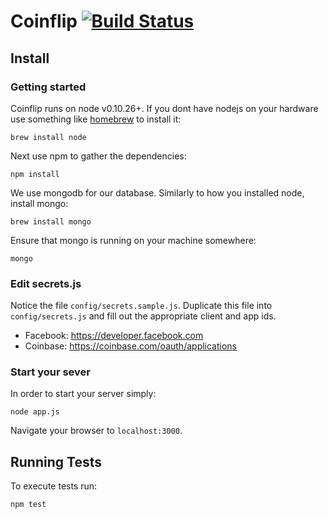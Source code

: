 # Coinflip [![Build Status](https://travis-ci.org/RepublicOfKids/coinflip.png?branch=master)](https://travis-ci.org/RepublicOfKids/coinflip)

## Install

### Getting started

Coinflip runs on node v0.10.26+. If you dont have nodejs on your hardware use something like [homebrew](http://brew.sh/) to install it:

```
brew install node
```

Next use npm to gather the dependencies:

```
npm install
```

We use mongodb for our database. Similarly to how you installed node, install mongo:

```
brew install mongo
```

Ensure that mongo is running on your machine somewhere:

```
mongo
```

### Edit secrets.js

Notice the file `config/secrets.sample.js`. Duplicate this file into `config/secrets.js` and fill out the appropriate client and app ids. 

- Facebook: https://developer.facebook.com
- Coinbase: https://coinbase.com/oauth/applications


### Start your sever

In order to start your server simply:

```
node app.js
```

Navigate your browser to `localhost:3000`.

## Running Tests

To execute tests run:

````
npm test
````
